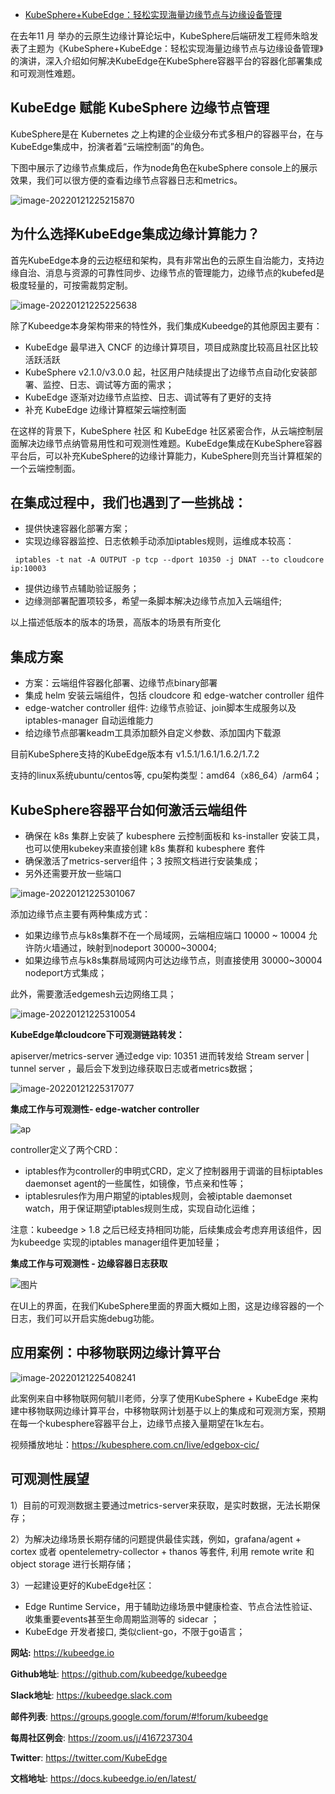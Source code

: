 - [KubeSphere+KubeEdge：轻松实现海量边缘节点与边缘设备管理](https://mp.weixin.qq.com/s/P8l5hBYsqdNXRKxCjQa03Q)

在去年11 月  举办的云原生边缘计算论坛中，KubeSphere后端研发工程师朱晗发表了主题为《KubeSphere+KubeEdge：轻松实现海量边缘节点与边缘设备管理》的演讲，深入介绍如何解决KubeEdge在KubeSphere容器平台的容器化部署集成和可观测性难题。

## KubeEdge 赋能 KubeSphere 边缘节点管理

KubeSphere是在 Kubernetes 之上构建的企业级分布式多租户的容器平台，在与KubeEdge集成中，扮演者着“云端控制面”的角色。

下图中展示了边缘节点集成后，作为node角色在kubeSphere console上的展示效果，我们可以很方便的查看边缘节点容器日志和metrics。

![image-20220121225215870](https://gitee.com/er-huomeng/img/raw/master/img/image-20220121225215870.png)



## 为什么选择KubeEdge集成边缘计算能力？

首先KubeEdge本身的云边枢纽和架构，具有非常出色的云原生自治能力，支持边缘自治、消息与资源的可靠性同步、边缘节点的管理能力，边缘节点的kubefed是极度轻量的，可按需裁剪定制。

![image-20220121225225638](https://gitee.com/er-huomeng/img/raw/master/img/image-20220121225225638.png)

除了Kubeedge本身架构带来的特性外，我们集成Kubeedge的其他原因主要有：

- KubeEdge 最早进入 CNCF 的边缘计算项目，项目成熟度比较高且社区比较活跃活跃
- KubeSphere v2.1.0/v3.0.0 起，社区用户陆续提出了边缘节点自动化安装部署、监控、日志、调试等方面的需求；
- KubeEdge 逐渐对边缘节点监控、日志、调试等有了更好的支持
- 补充 KubeEdge 边缘计算框架云端控制面

在这样的背景下，KubeSphere 社区 和 KubeEdge  社区紧密合作，从云端控制层面解决边缘节点纳管易用性和可观测性难题。KubeEdge集成在KubeSphere容器平台后，可以补充KubeSphere的边缘计算能力，KubeSphere则充当计算框架的一个云端控制面。

## 在集成过程中，我们也遇到了一些挑战：

- 提供快速容器化部署方案；
- 实现边缘容器监控、日志依赖手动添加iptables规则，运维成本较高：

```
 iptables -t nat -A OUTPUT -p tcp --dport 10350 -j DNAT --to cloudcore ip:10003
```

- 提供边缘节点辅助验证服务；
-  边缘测部署配置项较多，希望一条脚本解决边缘节点加入云端组件;

以上描述低版本的版本的场景，高版本的场景有所变化

## 集成方案

- 方案：云端组件容器化部署、边缘节点binary部署
- 集成 helm 安装云端组件，包括 cloudcore 和 edge-watcher controller 组件
- edge-watcher controller 组件: 边缘节点验证、join脚本生成服务以及 iptables-manager 自动运维能力
- 给边缘节点部署keadm工具添加额外自定义参数、添加国内下载源

目前KubeSphere支持的KubeEdge版本有 v1.5.1/1.6.1/1.6.2/1.7.2

支持的linux系统ubuntu/centos等, cpu架构类型：amd64（x86_64）/arm64；

## KubeSphere容器平台如何激活云端组件

- 确保在 k8s 集群上安装了 kubesphere 云控制面板和 ks-installer 安装工具，也可以使用kubekey来直接创建 k8s 集群和 kubesphere 套件
- 确保激活了metrics-server组件；3 按照文档进行安装集成；
- 另外还需要开放一些端口

![image-20220121225301067](https://gitee.com/er-huomeng/img/raw/master/img/image-20220121225301067.png)

添加边缘节点主要有两种集成方式：

- 如果边缘节点与k8s集群不在一个局域网，云端相应端口 10000 ~ 10004 允许防火墙通过，映射到nodeport 30000~30004;
- 如果边缘节点与k8s集群局域网内可达边缘节点，则直接使用 30000~30004 nodeport方式集成；

此外，需要激活edgemesh云边网络工具；

![image-20220121225310054](https://gitee.com/er-huomeng/img/raw/master/img/image-20220121225310054.png)

**KubeEdge单cloudcore下可观测链路转发：**

apiserver/metrics-server 通过edge vip: 10351 进而转发给 Stream server | tunnel server ，最后会下发到边缘获取日志或者metrics数据；

![image-20220121225317077](https://gitee.com/er-huomeng/img/raw/master/img/image-20220121225317077.png)



**集成工作与可观测性- edge-watcher controller**

![ap](https://gitee.com/er-huomeng/img/raw/master/img/ap.png)



controller定义了两个CRD：

- iptables作为controller的申明式CRD，定义了控制器用于调谐的目标iptables daemonset agent的一些属性，如镜像，节点亲和性等；
- iptablesrules作为用户期望的iptables规则，会被iptable daemonset watch，用于保证期望iptables规则生成，实现自动化运维；

注意：kubeedge > 1.8 之后已经支持相同功能，后续集成会考虑弃用该组件，因为kubeedge 实现的iptables manager组件更加轻量；

**集成工作与可观测性 - 边缘容器日志获取**

![图片](https://mmbiz.qpic.cn/mmbiz_png/ia1Z7HH4plnCZREnRFn1e0XmmCzRM2etkoLPibuUE5DTmbjAp1JdloyJF339SUAAYeDl6VE76dZibVGaqYnFBB7eA/640?wx_fmt=png&tp=webp&wxfrom=5&wx_lazy=1&wx_co=1)

在UI上的界面，在我们KubeSphere里面的界面大概如上图，这是边缘容器的一个日志，我们可以开启实施debug功能。

## 应用案例：中移物联网边缘计算平台

![image-20220121225408241](https://gitee.com/er-huomeng/img/raw/master/img/image-20220121225408241.png)

此案例来自中移物联网何毓川老师，分享了使用KubeSphere + KubeEdge 来构建中移物联网边缘计算平台，中移物联网计划基于以上的集成和可观测方案，预期在每一个kubesphere容器平台上，边缘节点接入量期望在1k左右。

视频播放地址：https://kubesphere.com.cn/live/edgebox-cic/

## 可观测性展望

1）目前的可观测数据主要通过metrics-server来获取，是实时数据，无法长期保存；

2）为解决边缘场景长期存储的问题提供最佳实践，例如，grafana/agent + cortex 或者 opentelemetry-collector + thanos 等套件, 利用 remote write 和  object storage 进行长期存储；

3）一起建设更好的KubeEdge社区：

- Edge Runtime Service，用于辅助边缘场景中健康检查、节点合法性验证、收集重要events甚至生命周期监测等的 sidecar ；
- KubeEdge 开发者接口, 类似client-go，不限于go语言；



**网站:** https://kubeedge.io

**Github地址**: https://github.com/kubeedge/kubeedge

**Slack地址**: https://kubeedge.slack.com

**邮件列表**: https://groups.google.com/forum/#!forum/kubeedge

**每周社区例会**: https://zoom.us/j/4167237304

**Twitter**: https://twitter.com/KubeEdge

**文档地址**: https://docs.kubeedge.io/en/latest/